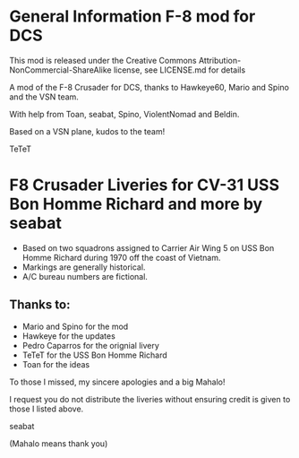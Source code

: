 # General Information F-8 mod for DCS

This mod is released under the Creative Commons Attribution-NonCommercial-ShareAlike license, see LICENSE.md for details

A mod of the F-8 Crusader for DCS, thanks to Hawkeye60, Mario and Spino and the VSN team.

With help from Toan, seabat, Spino, ViolentNomad and Beldin.

Based on a VSN plane, kudos to the team!

TeTeT

# F8 Crusader Liveries for CV-31 USS Bon Homme Richard and more by seabat

- Based on two squadrons assigned to Carrier Air Wing 5 on USS Bon Homme Richard during 1970 off the coast of Vietnam.
- Markings are generally historical.
- A/C bureau numbers are fictional.

## Thanks to:

- Mario and Spino for the mod
- Hawkeye for the updates
- Pedro Caparros for the orignial livery
- TeTeT for the USS Bon Homme Richard
- Toan for the ideas

To those I missed, my sincere apologies and a big Mahalo!

I request you do not distribute the liveries without ensuring credit is given to those I listed above.

seabat

(Mahalo means thank you)
